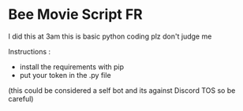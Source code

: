 # Bee Movie Script FR

I did this at 3am this is basic python coding plz don't judge me

Instructions :
- install the requirements with pip
- put your token in the .py file

(this could be considered a self bot and its against Discord TOS so be careful)

